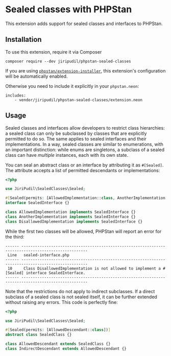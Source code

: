 # Sealed classes with PHPStan

This extension adds support for sealed classes and interfaces to PHPStan.

## Installation

To use this extension, require it via Composer

```shell
composer require --dev jiripudil/phpstan-sealed-classes
```

If you are using [`phpstan/extension-installer`](https://github.com/phpstan/extension-installer), this extension's configuration will be automatically enabled.

Otherwise you need to include it explicitly in your `phpstan.neon`:

```neon
includes:
    - vendor/jiripudil/phpstan-sealed-classes/extension.neon
```


## Usage

Sealed classes and interfaces allow developers to restrict class hierarchies: a sealed class can only be subclassed by classes that are explicitly permitted to do so. The same applies to sealed interfaces and their implementations. In a way, sealed classes are similar to enumerations, with an important distinction: while enums are singletons, a subclass of a sealed class can have _multiple_ instances, each with its own state.

You can seal an abstract class or an interface by attributing it as `#[Sealed]`. The attribute accepts a list of permitted descendants or implementations:

```php
<?php

use JiriPudil\SealedClasses\Sealed;

#[Sealed(permits: [AllowedImplementation::class, AnotherImplementation::class])]
interface SealedInterface {}

class AllowedImplementation implements SealedInterface {}
class AnotherImplementation implements SealedInterface {}
class DisallowedImplementation implements SealedInterface {}
```

While the first two classes will be allowed, PHPStan will report an error for the third:

```
------ ---------------------------------------------------------------------------------------------------
 Line   sealed-interface.php
------ ---------------------------------------------------------------------------------------------------
 10     Class DisallowedImplementation is not allowed to implement a #[Sealed] interface SealedInterface.
------ ---------------------------------------------------------------------------------------------------
```

Note that the restrictions do not apply to indirect subclasses. If a direct subclass of a sealed class is not sealed itself, it can be further extended without raising any errors. This code is perfectly fine:

```php
<?php

use JiriPudil\SealedClasses\Sealed;

#[Sealed(permits: [AllowedDescendant::class])]
abstract class SealedClass {}

class AllowedDescendant extends SealedClass {}
class IndirectDescendant extends AllowedDescendant {}
```
